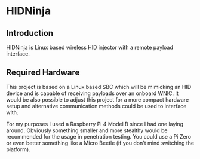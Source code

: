 # HIDNinja

## Introduction

HIDNinja is Linux based wireless HID injector with a remote payload interface.

## Required Hardware

This project is based on a Linux based SBC which will be mimicking an HID device and is capable of receiving payloads over an onboard [WNIC](https://https://en.wikipedia.org/wiki/Wireless_network_interface_controller). It would be also possible to adjust this project for a more compact hardware setup and alternative communication methods could be used to interface with.

For my purposes I used a Raspberry Pi 4 Model B since I had one laying around. Obviously something smaller and more stealthy would be recommended for the usage in penetration testing. You could use a Pi Zero or even better something like a Micro Beetle (if you don't mind switching the platform).
